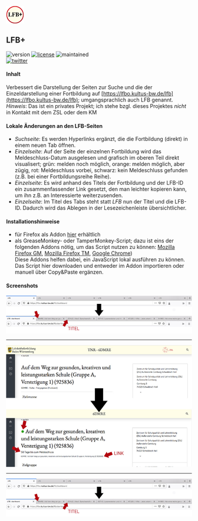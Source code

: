 ![logo](firefox/icons/lfbPlusIcon-48.png)
## LFB+
![version](https://img.shields.io/badge/version-1.6-blue) [![license](https://img.shields.io/badge/license-CC%20BY--NC%204.0-green)](https://creativecommons.org/licenses/by-nc/4.0/) ![maintained](https://img.shields.io/badge/maintained%3F-yes-lightgreen?style=flat)  
[![twitter](https://img.shields.io/badge/@MrDoubleH-1DA1F2?style=flat&logo=twitter&logoColor=white)](https://twitter.com/MrDoubleH)

#### Inhalt
Verbessert die Darstellung der Seiten zur Suche und die der Einzeldarstellung einer Fortbildung auf [https://lfbo.kultus-bw.de/lfb](https://lfbo.kultus-bw.de/lfb); umgangsprachlich auch LFB genannt.  
_Hinweis_: Das ist ein privates Projekt; ich stehe bzgl. dieses Projektes _nicht_ in Kontakt mit dem ZSL oder dem KM


#### Lokale Änderungen an den LFB-Seiten
- _Suchseite_: Es werden Hyperlinks ergänzt, die die Fortbildung (direkt) in einem neuen Tab öffnen.
- _Einzelseite_: Auf der Seite der einzelnen Fortbildung wird das Meldeschluss-Datum ausgelesen und grafisch im oberen Teil direkt visualisert; grün: melden noch möglich, orange: melden möglich, aber zügig, rot: Meldeschluss vorbei, schwarz: kein Meldeschluss gefunden (z.B. bei einer Fortbildungsreihe Reihe).
- _Einzelseite_: Es wird anhand des Titels der Fortbildung und der LFB-ID ein zusammenfassender Link gesetzt, den man leichter kopieren kann, um ihn z.B. an Interessierte weiterzusenden.
- _Einzelseite_: Im Titel des Tabs steht statt _LFB_ nun der Titel und die LFB-ID. Dadurch wird das Ablegen in der Lesezeichenleiste übersichtlicher.


#### Installationshinweise
* für Firefox als Addon [hier](https://addons.mozilla.org/en-US/firefox/addon/lfb/) erhältlich
* als GreaseMonkey- oder TamperMonkey-Script; dazu ist eins der folgenden Addons nötig, um das Script nutzen zu können: [Mozilla Firefox GM](https://addons.mozilla.org/de/firefox/addon/greasemonkey/), [Mozilla Firefox TM](https://addons.mozilla.org/de/firefox/addon/tampermonkey/?utm_source=addons.mozilla.org&utm_medium=referral&utm_content=search), [Google Chrome](https://chrome.google.com/webstore/detail/tampermonkey/dhdgffkkebhmkfjojejmpbldmpobfkfo?hl=de))  
Diese Addons helfen dabei, ein JavaScript lokal ausführen zu können. Das Script hier downloaden und entweder im Addon importieren oder manuell über Copy&Paste ergänzen.


#### Screenshots
![logo](firefox/screenshots/lfbPlus_Screenshot1_title.jpg)

___

![logo](firefox/screenshots/lfbPlus_Screenshot2_single.jpg)

___

![logo](firefox/screenshots/lfbPlus_Screenshot1_title.jpg)